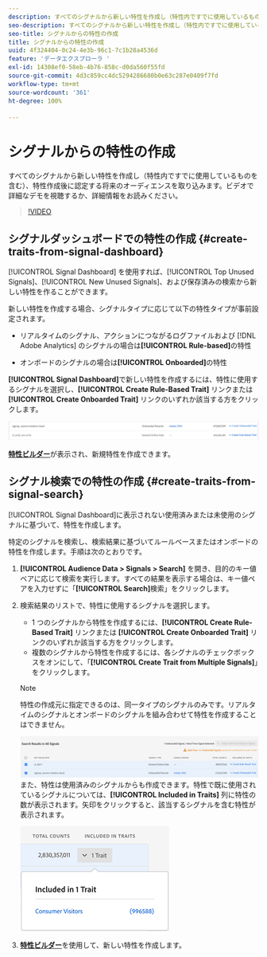 ```yaml
---
description: すべてのシグナルから新しい特性を作成し（特性内ですでに使用しているものを含む）、特性作成後に認定する将来のオーディエンスを取り込みます。
seo-description: すべてのシグナルから新しい特性を作成し（特性内ですでに使用しているものを含む）、特性作成後に認定する将来のオーディエンスを取り込みます。
seo-title: シグナルからの特性の作成
title: シグナルからの特性の作成
uuid: 4f324404-0c24-4e3b-96c1-7c1b28a4536d
feature: 'データエクスプローラ '
exl-id: 14308ef0-58eb-4b76-858c-d0da560f55fd
source-git-commit: 4d3c859cc4dc5294286680b0e63c287e0409f7fd
workflow-type: tm+mt
source-wordcount: '361'
ht-degree: 100%

---
```


# シグナルからの特性の作成

すべてのシグナルから新しい特性を作成し（特性内ですでに使用しているものを含む）、特性作成後に認定する将来のオーディエンスを取り込みます。ビデオで詳細なデモを視聴するか、詳細情報をお読みください。

>[!VIDEO](https://video.tv.adobe.com/v/25169/?quality=12)

## シグナルダッシュボードでの特性の作成 {#create-traits-from-signal-dashboard}

[!UICONTROL Signal Dashboard] を使用すれば、[!UICONTROL Top Unused Signals]、[!UICONTROL New Unused Signals]、および保存済みの検索から新しい特性を作ることができます。

新しい特性を作成する場合、シグナルタイプに応じて以下の特性タイプが事前設定されます。

* リアルタイムのシグナル、アクションにつながるログファイルおよび [!DNL Adobe Analytics] のシグナルの場合は&#x200B;**[!UICONTROL Rule-based]**&#x200B;の特性

* オンボードのシグナルの場合は&#x200B;**[!UICONTROL Onboarded]**&#x200B;の特性

**[!UICONTROL Signal Dashboard]**&#x200B;で新しい特性を作成するには、特性に使用するシグナルを選択し、**[!UICONTROL Create Rule-Based Trait]** リンクまたは **[!UICONTROL Create Onboarded Trait]** リンクのいずれか該当する方をクリックします。

![](assets/signals-create-trait.png)

**[特性ビルダー](../../features/traits/about-trait-builder.md)**&#x200B;が表示され、新規特性を作成できます。

## シグナル検索での特性の作成 {#create-traits-from-signal-search}

[!UICONTROL Signal Dashboard]に表示されない使用済みまたは未使用のシグナルに基づいて、特性を作成します。

特定のシグナルを検索し、検索結果に基づいてルールベースまたはオンボードの特性を作成します。手順は次のとおりです。

1. **[!UICONTROL Audience Data > Signals > Search]** を開き、目的のキー値ベアに応じて検索を実行します。すべての結果を表示する場合は、キー値ペアを入力せずに「**[!UICONTROL Search]**&#x200B;検索」をクリックします。
2. 検索結果のリストで、特性に使用するシグナルを選択します。
   * 1 つのシグナルから特性を作成するには、**[!UICONTROL Create Rule-Based Trait]** リンクまたは **[!UICONTROL Create Onboarded Trait]** リンクのいずれか該当する方をクリックします。
   * 複数のシグナルから特性を作成するには、各シグナルのチェックボックスをオンにして、「**[!UICONTROL Create Trait from Multiple Signals]**」をクリックします。

   >[!NOTE]
   >特性の作成元に指定できるのは、同一タイプのシグナルのみです。リアルタイムのシグナルとオンボードのシグナルを組み合わせて特性を作成することはできません。
   >
   > ![](assets/signals-create-trait-search.png)
   >また、特性は使用済みのシグナルからも作成できます。特性で既に使用されているシグナルについては、**[!UICONTROL Included in Traits]** 列に特性の数が表示されます。矢印をクリックすると、該当するシグナルを含む特性が表示されます。
   >
   >![](assets/signals-used-traits.png)

3. **[特性ビルダー](../../features/traits/about-trait-builder.md)**&#x200B;を使用して、新しい特性を作成します。

